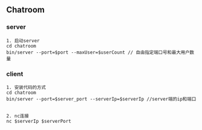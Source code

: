 ## Chatroom

### server    

    1. 启动server    
    cd chatroom
    bin/server --port=$port --maxUser=$userCount // 自由指定端口号和最大用户数量
    
### client    
    1. 安装代码的方式
    cd chatroom
    bin/server --port=$server_port --serverIp=$serverIp //server端的ip和端口
    
    
    2. nc连接
    nc $serverIp $serverPort
    
    
    
